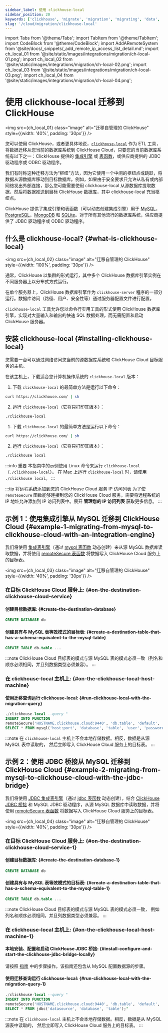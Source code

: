 ```yaml
---
sidebar_label: 使用 clickhouse-local
sidebar_position: 20
keywords: ['clickhouse', 'migrate', 'migration', 'migrating', 'data', 'etl', 'elt', 'clickhouse-local', 'clickhouse-client']
slug: '/cloud/migration/clickhouse-local'
---
```


import Tabs from '@theme/Tabs';
import TabItem from '@theme/TabItem';
import CodeBlock from '@theme/CodeBlock';
import AddARemoteSystem from '@site/docs/_snippets/_add_remote_ip_access_list_detail.md';
import ch_local_01 from '@site/static/images/integrations/migration/ch-local-01.png';
import ch_local_02 from '@site/static/images/integrations/migration/ch-local-02.png';
import ch_local_03 from '@site/static/images/integrations/migration/ch-local-03.png';
import ch_local_04 from '@site/static/images/integrations/migration/ch-local-04.png';


# 使用 clickhouse-local 迁移到 ClickHouse

<img src={ch_local_01} class="image" alt="迁移自管理的 ClickHouse" style={{width: '40%', padding: '30px'}} />

您可以使用 ClickHouse，或者更具体地说，[`clickhouse-local`](/operations/utilities/clickhouse-local.md) 作为 ETL 工具，将数据迁移从您当前的数据库系统到 ClickHouse Cloud，只要您的当前数据库系统有以下之一：ClickHouse 提供的 [集成引擎](/engines/table-engines/#integration-engines) 或 [表函数](/sql-reference/table-functions/)，或供应商提供的 JDBC 驱动程序或 ODBC 驱动程序。

我们有时称这种迁移方法为“枢纽”方法，因为它使用一个中间的枢纽点或跳跃，将数据从源数据库移动到目标数据库。例如，如果由于安全要求只允许从私有或内部网络发出外部连接，那么您可能需要使用 clickhouse-local 从源数据库提取数据，然后将数据推送到目标 ClickHouse 数据库，其中 clickhouse-local 充当枢纽点。

ClickHouse 提供了集成引擎和表函数（可以动态创建集成引擎）用于 [MySQL](/engines/table-engines/integrations/mysql/)，[PostgreSQL](/engines/table-engines/integrations/postgresql)，[MongoDB](/engines/table-engines/integrations/mongodb) 和 [SQLite](/engines/table-engines/integrations/sqlite)。对于所有其他流行的数据库系统，供应商提供了 JDBC 驱动程序或 ODBC 驱动程序。

## 什么是 clickhouse-local? {#what-is-clickhouse-local}

<img src={ch_local_02} class="image" alt="迁移自管理的 ClickHouse" style={{width: '100%', padding: '30px'}} />

通常，ClickHouse 以集群的形式运行，其中多个 ClickHouse 数据库引擎实例在不同服务器上以分布式方式运行。

在单个服务器上，ClickHouse 数据库引擎作为 `clickhouse-server` 程序的一部分运行。数据库访问（路径、用户、安全性等）通过服务器配置文件进行配置。

`clickhouse-local` 工具允许您以命令行实用工具的形式使用 ClickHouse 数据库引擎，实现对大量输入和输出的快速 SQL 数据处理，而无需配置和启动 ClickHouse 服务器。

## 安装 clickhouse-local {#installing-clickhouse-local}

您需要一台可以通过网络访问您当前的源数据库系统和 ClickHouse Cloud 目标服务的主机。

在该主机上，下载适合您计算机操作系统的 `clickhouse-local` 版本：

<Tabs groupId="os">
<TabItem value="linux" label="Linux" >

1. 下载 `clickhouse-local` 的最简单方法是运行以下命令：
  ```bash
  curl https://clickhouse.com/ | sh
  ```

2. 运行 `clickhouse-local`（它将只打印其版本）：
  ```bash
  ./clickhouse-local
  ```

</TabItem>
<TabItem value="mac" label="macOS">

1. 下载 `clickhouse-local` 的最简单方法是运行以下命令：
  ```bash
  curl https://clickhouse.com/ | sh
  ```

2. 运行 `clickhouse-local`（它将只打印其版本）：
  ```bash
  ./clickhouse local
  ```

</TabItem>
</Tabs>

:::info 重要
本指南中的示例使用 Linux 命令来运行 `clickhouse-local`（`./clickhouse-local`）。
在 Mac 上运行 `clickhouse-local` 时，请使用 `./clickhouse local`。
:::

:::tip 将远程系统添加到您的 ClickHouse Cloud 服务 IP 访问列表
为了使 `remoteSecure` 函数能够连接到您的 ClickHouse Cloud 服务，需要将远程系统的 IP 地址允许添加到 IP 访问列表中。展开 **管理您的 IP 访问列表** 获取更多信息。
:::

<AddARemoteSystem />

## 示例 1：使用集成引擎从 MySQL 迁移到 ClickHouse Cloud {#example-1-migrating-from-mysql-to-clickhouse-cloud-with-an-integration-engine}

我们将使用 [集成表引擎](/engines/table-engines/integrations/mysql/)（通过 [mysql 表函数](/sql-reference/table-functions/mysql/) 动态创建）来从源 MySQL 数据库读取数据，并将使用 [remoteSecure 表函数](/sql-reference/table-functions/remote/) 将数据写入 ClickHouse Cloud 服务上的目标表。

<img src={ch_local_03} class="image" alt="迁移自管理的 ClickHouse" style={{width: '40%', padding: '30px'}} />

### 在目标 ClickHouse Cloud 服务上: {#on-the-destination-clickhouse-cloud-service}

#### 创建目标数据库: {#create-the-destination-database}

  ```sql
  CREATE DATABASE db
  ```

#### 创建具有与 MySQL 表等效模式的目标表: {#create-a-destination-table-that-has-a-schema-equivalent-to-the-mysql-table}

  ```sql
  CREATE TABLE db.table ...
  ```

:::note
ClickHouse Cloud 目标表的模式与源 MySQL 表的模式必须一致（列名和顺序必须相同，并且列数据类型必须兼容）。
:::

### 在 clickhouse-local 主机上: {#on-the-clickhouse-local-host-machine}

#### 使用迁移查询运行 clickhouse-local: {#run-clickhouse-local-with-the-migration-query}

  ```sql
  ./clickhouse-local --query "
INSERT INTO FUNCTION
remoteSecure('HOSTNAME.clickhouse.cloud:9440', 'db.table', 'default', 'PASS')
SELECT * FROM mysql('host:port', 'database', 'table', 'user', 'password');"
  ```

:::note
在 `clickhouse-local` 主机上不会本地存储数据。相反，数据是从源 MySQL 表中读取的，
然后立即写入 ClickHouse Cloud 服务上的目标表。
:::


## 示例 2：使用 JDBC 桥接从 MySQL 迁移到 ClickHouse Cloud {#example-2-migrating-from-mysql-to-clickhouse-cloud-with-the-jdbc-bridge}

我们将使用 [JDBC 集成表引擎](/engines/table-engines/integrations/jdbc.md)（通过 [jdbc 表函数](/sql-reference/table-functions/jdbc.md) 动态创建），结合 [ClickHouse JDBC 桥接](https://github.com/ClickHouse/clickhouse-jdbc-bridge) 和 MySQL JDBC 驱动程序，从源 MySQL 数据库中读取数据，并将使用 [remoteSecure 表函数](/sql-reference/table-functions/remote.md)
将数据写入 ClickHouse Cloud 服务上的目标表。

<img src={ch_local_04} class="image" alt="迁移自管理的 ClickHouse" style={{width: '40%', padding: '30px'}} />

### 在目标 ClickHouse Cloud 服务上: {#on-the-destination-clickhouse-cloud-service-1}

#### 创建目标数据库: {#create-the-destination-database-1}
  ```sql
  CREATE DATABASE db
  ```

#### 创建具有与 MySQL 表等效模式的目标表: {#create-a-destination-table-that-has-a-schema-equivalent-to-the-mysql-table-1}

  ```sql
  CREATE TABLE db.table ...
  ```

:::note
ClickHouse Cloud 目标表的模式与源 MySQL 表的模式必须一致，
例如列名和顺序必须相同，并且列数据类型必须兼容。
:::

### 在 clickhouse-local 主机上: {#on-the-clickhouse-local-host-machine-1}

#### 本地安装、配置和启动 ClickHouse JDBC 桥接: {#install-configure-and-start-the-clickhouse-jdbc-bridge-locally}

请按照 [指南](/integrations/data-ingestion/dbms/jdbc-with-clickhouse.md#install-the-clickhouse-jdbc-bridge-locally) 中的步骤操作。该指南还包含从 MySQL 配置数据源的步骤。

#### 使用迁移查询运行 clickhouse-local: {#run-clickhouse-local-with-the-migration-query-1}

  ```sql
  ./clickhouse-local --query "
INSERT INTO FUNCTION
remoteSecure('HOSTNAME.clickhouse.cloud:9440', 'db.table', 'default', 'PASS')
SELECT * FROM jdbc('datasource', 'database', 'table');"
  ```

:::note
在 `clickhouse-local` 主机上不会本地存储数据。相反，数据是从 MySQL 源表中读取的，
然后立即写入 ClickHouse Cloud 服务上的目标表。
:::
